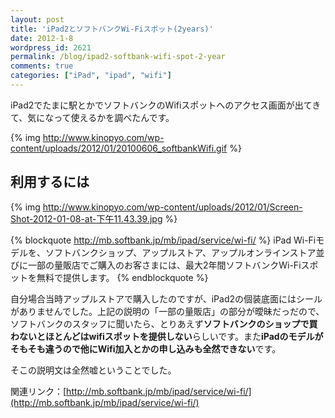```yaml
---
layout: post
title: 'iPad2とソフトバンクWi-Fiスポット(2years)'
date: 2012-1-8
wordpress_id: 2621
permalink: /blog/ipad2-softbank-wifi-spot-2-year
comments: true
categories: ["iPad", "ipad", "wifi"]
---
```

iPad2でたまに駅とかでソフトバンクのWifiスポットへのアクセス画面が出てきて、気になって使えるかを調べたんです。

{% img http://www.kinopyo.com/wp-content/uploads/2012/01/20100606_softbankWifi.gif %}

## 利用するには

{% img http://www.kinopyo.com/wp-content/uploads/2012/01/Screen-Shot-2012-01-08-at-下午11.43.39.jpg %}

{% blockquote http://mb.softbank.jp/mb/ipad/service/wi-fi/ %}
iPad Wi-Fiモデルを、ソフトバンクショップ、アップルストア、アップルオンラインストア並びに一部の量販店でご購入のお客さまには、最大2年間ソフトバンクWi-Fiスポットを無料で提供します。
{% endblockquote %}

自分場合当時アップルストアで購入したのですが、iPad2の個装底面にはシールがありませんでした。上記の説明の「一部の量販店」の部分が曖昧だっだので、ソフトバンクのスタッフに聞いたら、とりあえず**ソフトバンクのショップで買わないとほとんどはwifiスポットを提供しない**らしいです。また**iPadのモデルがそもそも違うので他にWifi加入とかの申し込みも全然できない**です。

そこの説明文は全然嘘ということでした。

関連リンク：[http://mb.softbank.jp/mb/ipad/service/wi-fi/](http://mb.softbank.jp/mb/ipad/service/wi-fi/)
